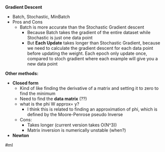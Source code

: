 **Gradient Descent**
- Batch, Stochastic, MinBatch
- Pros and Cons
	- Batch is more accurate than the Stochastic Gradient descent
		- Because Batch takes the gradient of the entire dataset while Stochastic is just one data point 
		- But **Each Update** takes longer than Stochastic Gradient, because we need to calculate the gradient descent for each data point before updating the weight. Each epoch only update once, compared to stoch gradient where each example will give you a new data point

**Other methods:**
- **Closed form**
	- Kind of like finding the derivative of a matrix and setting it to zero to find the minimum
	- Need to find the **data matrix** (??)
	- what is the phi W approx= y?
		- I think this is related to finding an approximation of phi, which is defined by the Moore-Penrose pseudo Inverse
	- Cons:
		- Takes longer (current version takes O(N^3))
		- Matrix inversion is numerically unstable (when?)
- **Newton** 

#ml 